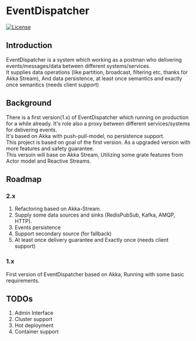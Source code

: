 # EventDispatcher

[![License](https://img.shields.io/github/license/thenetcircle/event-dispatcher.svg)](LICENSE)

## Introduction

EventDispatcher is a system which working as a postman who delivering events/messages/data between different systems/services.   
It supplies data operations (like partition, broadcast, filtering etc, thanks for Akka Stream), And data persistence, at least once semantics and exactly once semantics (needs client support)

## Background

 There is a first version(1.x) of EventDispatcher which running on production for a while already. 
 It's role also a proxy between different services/systems for delivering events.  
 It's based on Akka with push-pull-model, no persistence support.  
 This project is based on goal of the first version. As a upgraded version with more features and safety guarantee.  
 This versoin will base on Akka Stream, Utilizing some grate features from Actor model and Reactive Streams.
 
## Roadmap

### 2.x

1. Refactoring based on Akka-Stream.
2. Supply some data sources and sinks (RedisPubSub, Kafka, AMQP, HTTP).
3. Events persistence
4. Support secondary source (for fallback)
5. At least once delivery guarantee and Exactly once (needs client support)

### 1.x

First version of EventDispatcher based on Akka, Running with some basic requirements.

## TODOs

1. Admin Interface
2. Cluster support
3. Hot deployment
4. Container support